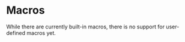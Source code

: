 # Macros

While there are currently built-in macros, there is no support for user-defined macros yet.

[//]: # (Similar to macros in Rust, we can define macros in Ingot. )

[//]: # ()
[//]: # (Use the `macro` keyword to define a macro.)

[//]: # ()
